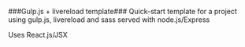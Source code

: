 ###Gulp.js + livereload template###
Quick-start template for a project using gulp.js, livereload and sass served with node.js/Express

Uses React.js/JSX